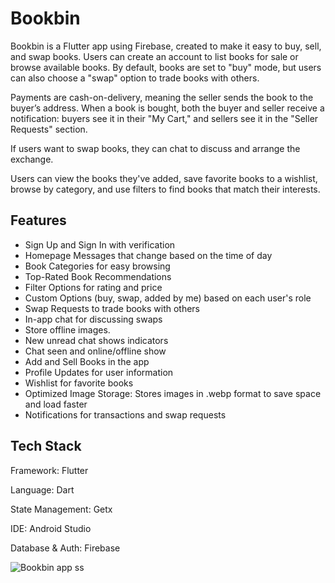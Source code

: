 # Bookbin
Bookbin is a Flutter app using Firebase, created to make it easy to buy, sell, and swap books. Users can create an account to list books for sale or browse available books. By default, books are set to "buy" mode, but users can also choose a "swap" option to trade books with others. 

Payments are cash-on-delivery, meaning the seller sends the book to the buyer’s address. When a book is bought, both the buyer and seller receive a notification: buyers see it in their "My Cart," and sellers see it in the "Seller Requests" section. 

If users want to swap books, they can chat to discuss and arrange the exchange. 

Users can view the books they've added, save favorite books to a wishlist, browse by category, and use filters to find books that match their interests.

## Features
- Sign Up and Sign In with verification
- Homepage Messages that change based on the time of day
- Book Categories for easy browsing
- Top-Rated Book Recommendations
- Filter Options for rating and price
- Custom Options (buy, swap, added by me) based on each user's role
- Swap Requests to trade books with others
- In-app chat for discussing swaps
- Store offline images.
- New unread chat shows indicators
- Chat seen and online/offline show
- Add and Sell Books in the app
- Profile Updates for user information
- Wishlist for favorite books
- Optimized Image Storage: Stores images in .webp format to save space and load faster
- Notifications for transactions and swap requests

## Tech Stack

Framework: Flutter

Language: Dart

State Management: Getx

IDE: Android Studio

Database & Auth: Firebase

![Bookbin app ss](https://github.com/user-attachments/assets/e199da72-ed38-4103-99a6-8c2438ee3e64)

